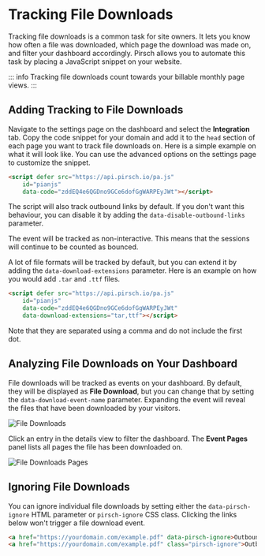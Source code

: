 # Tracking File Downloads

Tracking file downloads is a common task for site owners. It lets you know how often a file was downloaded, which page the download was made on, and filter your dashboard accordingly. Pirsch allows you to automate this task by placing a JavaScript snippet on your website.

::: info
Tracking file downloads count towards your billable monthly page views.
:::

## Adding Tracking to File Downloads

Navigate to the settings page on the dashboard and select the **Integration** tab. Copy the code snippet for your domain and add it to the `head` section of each page you want to track file downloads on. Here is a simple example on what it will look like. You can use the advanced options on the settings page to customize the snippet.

```html
<script defer src="https://api.pirsch.io/pa.js"
    id="pianjs"
    data-code="zddEQ4e6QGDno9GCe6dofGgWARPEyJWt"></script>
```

The script will also track outbound links by default. If you don't want this behaviour, you can disable it by adding the `data-disable-outbound-links` parameter.

The event will be tracked as non-interactive. This means that the sessions will continue to be counted as bounced.

A lot of file formats will be tracked by default, but you can extend it by adding the `data-download-extensions` parameter. Here is an example on how you would add `.tar` and `.ttf` files.

```html
<script defer src="https://api.pirsch.io/pa.js"
    id="pianjs"
    data-code="zddEQ4e6QGDno9GCe6dofGgWARPEyJWt"
    data-download-extensions="tar,ttf"></script>
```

Note that they are separated using a comma and do not include the first dot.

## Analyzing File Downloads on Your Dashboard

File downloads will be tracked as events on your dashboard. By default, they will be displayed as **File Download**, but you can change that by setting the `data-download-event-name` parameter. Expanding the event will reveal the files that have been downloaded by your visitors.

![File Downloads](../static/advanced/file-downloads.png)

Click an entry in the details view to filter the dashboard. The **Event Pages** panel lists all pages the file has been downloaded on.

![File Downloads Pages](../static/advanced/file-downloads-pages.png)

## Ignoring File Downloads

You can ignore individual file downloads by setting either the `data-pirsch-ignore` HTML parameter or `pirsch-ignore` CSS class. Clicking the links below won't trigger a file download event.

```html
<a href="https://yourdomain.com/example.pdf" data-pirsch-ignore>Outbound Links</a>
<a href="https://yourdomain.com/example.pdf" class="pirsch-ignore">Outbound Links</a>
```
